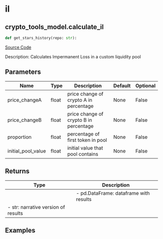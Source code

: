 # il

## crypto_tools_model.calculate_il

```python
def get_stars_history(repo: str):
```
[Source Code](https://github.com/OpenBB-finance/OpenBBTerminal/tree/main/openbb_terminal/cryptocurrency/tools/tools_model.py#L56)

Description: Calculates Impermanent Loss in a custom liquidity pool

## Parameters

| Name | Type | Description | Default | Optional |
| ---- | ---- | ----------- | ------- | -------- |
| price_changeA | float | price change of crypto A in percentage | None | False |
| price_changeB | float | price change of crypto B in percentage | None | False |
| proportion | float | percentage of first token in pool | None | False |
| initial_pool_value | float | initial value that pool contains | None | False |

## Returns

| Type | Description |
| ---- | ----------- |
|  | - pd.DataFrame: dataframe with results
- str: narrative version of results |

## Examples


